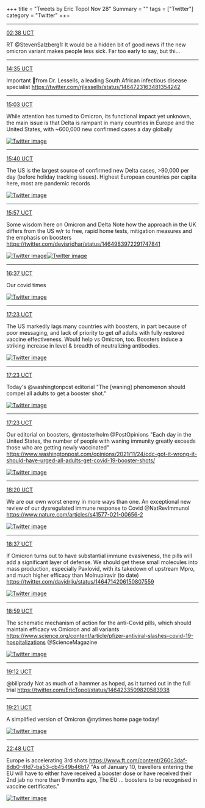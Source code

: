 +++
title = "Tweets by Eric Topol Nov 28"
Summary = ""
tags = ["Twitter"]
category = "Twitter"
+++


---

<a href="https://twitter.com/erictopol/status/1464785696103669761" target="_blank" rel="noreferer">02:38 UCT</a>

RT @StevenSalzberg1: It would be a hidden bit of good news if the new omicron variant makes people less sick. Far too early to say, but thi…



---

<a href="https://twitter.com/erictopol/status/1464966262736359434" target="_blank" rel="noreferer">14:35 UCT</a>

Important 🧵from Dr. Lessells, a leading South African infectious disease specialist https://twitter.com/rjlessells/status/1464723163481354242



---

<a href="https://twitter.com/erictopol/status/1464973144528068609" target="_blank" rel="noreferer">15:03 UCT</a>

While attention has turned to Omicron, its functional impact yet unknown, the main issue is that Delta is rampant in many countries in Europe and the United States, with ~600,000 new confirmed cases a day globally 

<a href="FFSf-V6VUAogbt5.jpg"  ><img src="FFSf-V6VUAogbt5.jpg" alt="Twitter image" ></img></a>

---

<a href="https://twitter.com/erictopol/status/1464982506445283331" target="_blank" rel="noreferer">15:40 UCT</a>

The US is the largest source of confirmed new Delta cases, &gt;90,000 per day (before holiday tracking issues). Highest European countries per capita here, most are pandemic records 

<a href="FFSplKhVcAMBBnA.jpg"  ><img src="FFSplKhVcAMBBnA.jpg" alt="Twitter image" ></img></a>

---

<a href="https://twitter.com/erictopol/status/1464986845515698178" target="_blank" rel="noreferer">15:57 UCT</a>

Some wisdom here on Omicron and Delta
Note how the approach in the UK differs from the US w/r to free, rapid home tests, mitigation measures and the emphasis on boosters  https://twitter.com/devisridhar/status/1464983972291747841

<a href="FFSshEaVcAEAE4p.png"  ><img src="FFSshEaVcAEAE4p.png" alt="Twitter image" ></img></a><a href="FFStCFLUYAAS_Or.jpg"  ><img src="FFStCFLUYAAS_Or.jpg" alt="Twitter image" ></img></a>

---

<a href="https://twitter.com/erictopol/status/1464997006120656896" target="_blank" rel="noreferer">16:37 UCT</a>

Our covid times 

<a href="FFS2-NsVEAgMryN.jpg"  ><img src="FFS2-NsVEAgMryN.jpg" alt="Twitter image" ></img></a>

---

<a href="https://twitter.com/erictopol/status/1465008413142773760" target="_blank" rel="noreferer">17:23 UCT</a>

The US markedly lags many countries with boosters, in part because of poor messaging, and lack of priority to get *all* adults with fully restored vaccine effectiveness.
Would help vs Omicron, too. Boosters induce a striking increase in level &amp; breadth of neutralizing antibodies. 

<a href="FFS-CYYVEAYW9KX.jpg"  ><img src="FFS-CYYVEAYW9KX.jpg" alt="Twitter image" ></img></a>

---

<a href="https://twitter.com/erictopol/status/1465008419975221253" target="_blank" rel="noreferer">17:23 UCT</a>

Today's @washingtonpost editorial
"The [waning] phenomenon should compel all adults to get a booster shot." 

<a href="FFS_b4YUUAYnGfT.jpg"  ><img src="FFS_b4YUUAYnGfT.jpg" alt="Twitter image" ></img></a>

---

<a href="https://twitter.com/erictopol/status/1465008429051777029" target="_blank" rel="noreferer">17:23 UCT</a>

Our editorial on boosters, @mtosterholm @PostOpinions 
"Each day in the United States, the number of people with waning immunity greatly exceeds those who are getting newly vaccinated"
https://www.washingtonpost.com/opinions/2021/11/24/cdc-got-it-wrong-it-should-have-urged-all-adults-get-covid-19-booster-shots/ 

<a href="FFTAfDSVIAEJutY.jpg"  ><img src="FFTAfDSVIAEJutY.jpg" alt="Twitter image" ></img></a>

---

<a href="https://twitter.com/erictopol/status/1465022795256004617" target="_blank" rel="noreferer">18:20 UCT</a>

We are our own worst enemy in more ways than one. An exceptional new review of our dysregulated immune response to Covid @NatRevImmunol https://www.nature.com/articles/s41577-021-00656-2 

<a href="FFTOESxVgAQJHNS.jpg"  ><img src="FFTOESxVgAQJHNS.jpg" alt="Twitter image" ></img></a>

---

<a href="https://twitter.com/erictopol/status/1465027004848242695" target="_blank" rel="noreferer">18:37 UCT</a>

If Omicron turns out to have substantial immune evasiveness, the pills will add a significant layer of defense. We should get these small molecules into mass production, especially Paxlovid, with its takedown of upstream Mpro, and much higher efficacy than Molnupiravir (to date)  https://twitter.com/davidrliu/status/1464714206150807559

<a href="FFTSJnHVUAISvgi.jpg"  ><img src="FFTSJnHVUAISvgi.jpg" alt="Twitter image" ></img></a>

---

<a href="https://twitter.com/erictopol/status/1465032571905974272" target="_blank" rel="noreferer">18:59 UCT</a>

The schematic mechanism of action for the anti-Covid pills, which should maintain efficacy vs Omicron and all variants
https://www.science.org/content/article/pfizer-antiviral-slashes-covid-19-hospitalizations @ScienceMagazine 

<a href="FFTWxlgVUAElTb0.jpg"  ><img src="FFTWxlgVUAElTb0.jpg" alt="Twitter image" ></img></a>

---

<a href="https://twitter.com/erictopol/status/1465035795476013057" target="_blank" rel="noreferer">19:12 UCT</a>

@billprady Not as much of a hammer as hoped, as it turned out in the full trial
https://twitter.com/EricTopol/status/1464233509820583938



---

<a href="https://twitter.com/erictopol/status/1465038132189949952" target="_blank" rel="noreferer">19:21 UCT</a>

A simplified version of Omicron @nytimes home page today! 

<a href="FFTb_D3VIAYfQD_.jpg"  ><img src="FFTb_D3VIAYfQD_.jpg" alt="Twitter image" ></img></a>

---

<a href="https://twitter.com/erictopol/status/1465090335407624194" target="_blank" rel="noreferer">22:48 UCT</a>

Europe is accelerating 3rd shots
https://www.ft.com/content/260c3daf-8db0-4fd7-ba53-cb4549b46b17
"As of January 10, travellers entering the EU will have to either have received a booster dose or have received their 2nd jab no more than 9 months ago,  The EU ... boosters to be recognised in vaccine certificates." 

<a href="FFULT2sUYAIg-hk.jpg"  ><img src="FFULT2sUYAIg-hk.jpg" alt="Twitter image" ></img></a>